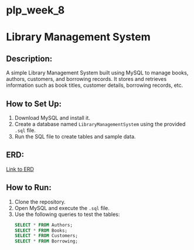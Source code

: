 # plp_week_8

# Library Management System

## Description:
A simple Library Management System built using MySQL to manage books, authors, customers, and borrowing records. It stores and retrieves information such as book titles, customer details, borrowing records, etc.

## How to Set Up:
1. Download MySQL and install it.
2. Create a database named `LibraryManagementSystem` using the provided `.sql` file.
3. Run the SQL file to create tables and sample data.

## ERD:
[Link to ERD](insert_erd_link_here)

## How to Run:
1. Clone the repository.
2. Open MySQL and execute the `.sql` file.
3. Use the following queries to test the tables:
   ```sql
   SELECT * FROM Authors;
   SELECT * FROM Books;
   SELECT * FROM Customers;
   SELECT * FROM Borrowing;
